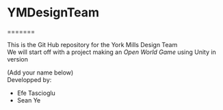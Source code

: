 # YMDesignTeam
=======

This is the Git Hub repository for the York Mills Design Team  
We will start off with a project making an *Open World Game* using Unity in version 

(Add your name below)  
Developped by:
- Efe Tascioglu
- Sean Ye
